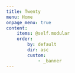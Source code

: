 ```yaml
---
title: Twenty
menu: Home
onpage_menu: true
content:
    items: @self.modular
    order:
        by: default
        dir: asc
        custom:
            - _banner
---
```



